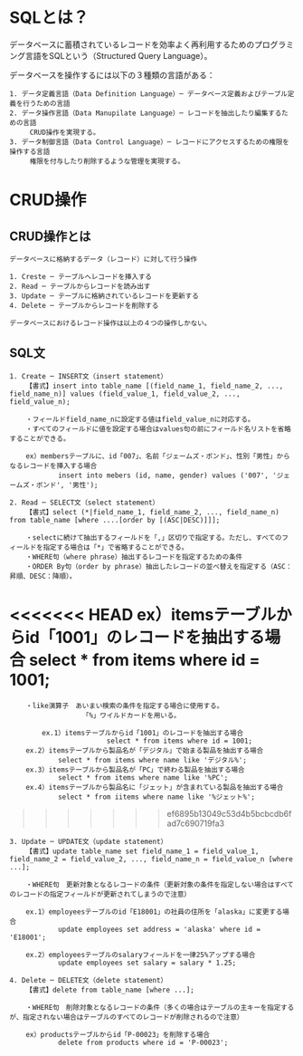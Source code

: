 # SQLとは？

データベースに蓄積されているレコードを効率よく再利用するためのプログラミング言語をSQLという（Structured Query Language）。

データベースを操作するには以下の３種類の言語がある：

	1. データ定義言語（Data Definition Language）─ データベース定義およびテーブル定義を行うための言語
	2. データ操作言語（Data Manupilate Language）─ レコードを抽出したり編集するための言語
		 CRUD操作を実現する。
	3. データ制御言語（Data Control Language）─ レコードにアクセスするための権限を操作する言語
		 権限を付与したり削除するような管理を実現する。

# CRUD操作

## CRUD操作とは

	データベースに格納するデータ（レコード）に対して行う操作

	1. Creste ─ テーブルへレコードを挿入する
	2. Read ─ テーブルからレコードを読み出す
	3. Update ─ テーブルに格納されているレコードを更新する
	4. Delete ─ テーブルからレコードを削除する

	データベースにおけるレコード操作は以上の４つの操作しかない。

## SQL文

	1. Create ─ INSERT文（insert statement）
		【書式】insert into table_name [(field_name_1, field_name_2, ..., field_name_n)] values (field_value_1, field_value_2, ..., field_value_n);

		・フィールドfield_name_nに設定する値はfield_value_nに対応する。
		・すべてのフィールドに値を設定する場合はvalues句の前にフィールド名リストを省略することができる。

		ex）membersテーブルに、id「007」、名前「ジェームズ・ボンド」、性別「男性」からなるレコードを挿入する場合
				insert into mebers (id, name, gender) values ('007', 'ジェームズ・ボンド', '男性');
	
	2. Read ─ SELECT文（select statement）
		【書式】select (*|field_name_1, field_name_2, ..., field_name_n) from table_name [where ....[order by [(ASC|DESC)]]];

		・selectに続けて抽出するフィールドを「,」区切りで指定する。ただし、すべてのフィールドを指定する場合は「*」で省略することができる。
		・WHERE句（where phrase）抽出するレコードを指定するための条件
		・ORDER By句（order by phrase）抽出したレコードの並べ替えを指定する（ASC：昇順、DESC：降順）。

<<<<<<< HEAD
		ex）itemsテーブルからid「1001」のレコードを抽出する場合
				select * from items where id = 1001;
=======
		・like演算子　あいまい検索の条件を指定する場合に使用する。
		              「%」ワイルドカードを用いる。

			ex.1）itemsテーブルからid「1001」のレコードを抽出する場合
							select * from items where id = 1001;
	    ex.2）itemsテーブルから製品名が「デジタル」で始まる製品を抽出する場合
	            select * from items where name like 'デジタル%';
	    ex.3）itemsテーブルから製品名が「PC」で終わる製品を抽出する場合
	            select * from items where name like '%PC';
	    ex.4）itemsテーブルから製品名に「ジェット」が含まれている製品を抽出する場合
	            select * from iitems where name like '%ジェット%';
>>>>>>> ef6895b13049c53d4b5bcbcdb6fad7c690719fa3
	
	3. Update ─ UPDATE文（update statement）
		【書式】update table_name set field_name_1 = field_value_1, field_name_2 = field_value_2, ..., field_name_n = field_value_n [where ...];

		・WHERE句　更新対象となるレコードの条件（更新対象の条件を指定しない場合はすべてのレコードの指定フィールドが更新されてしまうので注意）
	
		ex.1）employeesテーブルのid「E18001」の社員の住所を「alaska」に変更する場合
				update employees set address = 'alaska' where id = 'E18001';

		ex.2）employeesテーブルのsalaryフィールドを一律25%アップする場合
				update employees set salary = salary * 1.25;

	4. Delete ─ DELETE文（delete statement）
		【書式】delete from table_name [where ...];

		・WHERE句　削除対象となるレコードの条件（多くの場合はテーブルの主キーを指定するが、指定されない場合はテーブルのすべてのレコードが削除されるので注意）

		ex）productsテーブルからid「P-00023」を削除する場合
				delete from products where id = 'P-00023';
